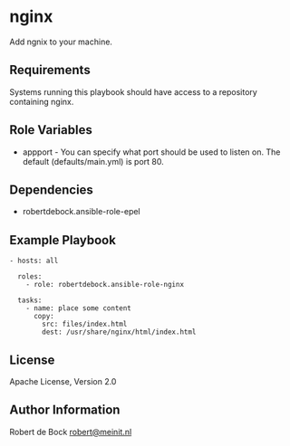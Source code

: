 nginx
=========

Add ngnix to your machine.

Requirements
------------

Systems running this playbook should have access to a repository containing nginx.

Role Variables
--------------

- appport - You can specify what port should be used to listen on. The default (defaults/main.yml) is port 80.

Dependencies
------------

- robertdebock.ansible-role-epel

Example Playbook
----------------

```
- hosts: all

  roles:
    - role: robertdebock.ansible-role-nginx

  tasks:
    - name: place some content
      copy:
        src: files/index.html
        dest: /usr/share/nginx/html/index.html
```

License
-------

Apache License, Version 2.0

Author Information
------------------

Robert de Bock <robert@meinit.nl>
